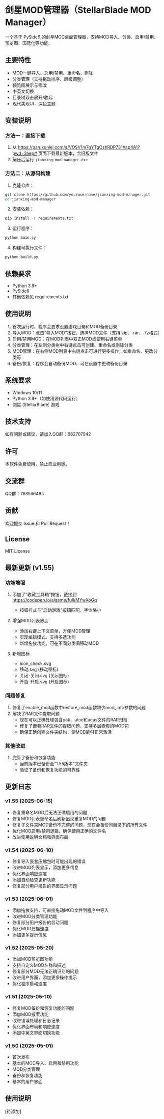 # 剑星MOD管理器（StellarBlade MOD Manager）

一个基于 PySide6 的剑星MOD桌面管理器，支持MOD导入、分类、启用/禁用、预览图、国际化等功能。

## 主要特性
- MOD一键导入、启用/禁用、重命名、删除
- 分类管理（支持拖动排序、层级调整）
- 预览图展示与修改
- 中英文切换
- 目录树双击展开/收起
- 现代美观UI，深色主题

## 安装说明

### 方法一：直接下载
1. 从 https://pan.xunlei.com/s/VOSV1m7gYTgOshRDP731Xap4A1?pwd=3hep# 页面下载最新版本，含旧版文件
2. 解压后运行 `jianxing-mod-manager.exe`

### 方法二：从源码构建
1. 克隆仓库：
```bash
git clone https://github.com/yourusername/jianxing-mod-manager.git
cd jianxing-mod-manager
```

2. 安装依赖：
```bash
pip install -r requirements.txt
```

3. 运行程序：
```bash
python main.py
```

4. 构建可执行文件：
```bash
python build.py
```

## 依赖要求
- Python 3.8+
- PySide6
- 其他依赖见 requirements.txt

## 使用说明

1. 首次运行时，程序会要求设置游戏目录和MOD备份目录
2. 导入MOD：点击"导入MOD"按钮，选择MOD文件（支持.zip、.rar、.7z格式）
3. 启用/禁用MOD：在MOD列表中双击MOD或使用右键菜单
4. 分类管理：在左侧分类树中右键点击可创建、重命名或删除分类
5. MOD管理：在右侧MOD列表中右键点击可进行更多操作，如重命名、更改分类等
6. 备份/恢复：程序会自动备份MOD，可在设置中更改备份目录

## 系统要求

- Windows 10/11
- Python 3.8+（如使用源代码运行）
- 剑星 (StellarBlade) 游戏

## 技术支持

如有问题或建议，请加入QQ群：682707942

## 许可

本软件免费使用，禁止商业用途。

## 交流群
QQ群：788566495

## 贡献
欢迎提交 Issue 和 Pull Request！

## License
MIT License

## 最新更新 (v1.55)

### 功能增强
1. 添加了"收藏工具箱"按钮，链接到 https://codepen.io/aigame/full/MYwXoGq
   - 按钮样式与"启动游戏"按钮匹配，字体略小

2. 增强MOD列表界面
   - 添加右键上下文菜单，方便MOD管理
   - 实现编辑模式，支持多选功能
   - 新增拖放功能，可在不同分类间移动MOD

3. 新增图标
   - icon_check.svg
   - 移动.svg (移动图标)
   - 关闭-关闭.svg (关闭图标)
   - 开启-开启.svg (开启图标)

### 问题修复
1. 修复了enable_mod函数中restore_mod函数缺少mod_info参数的问题
2. 解决了RAR文件提取问题
   - 现在可以正确处理包含pak、utoc和ucas文件的RAR归档
   - 修复了嵌套RAR文件的提取问题，支持多层嵌套的MOD包
   - 确保正确创建文件夹结构，使MOD能够正常激活

### 其他改进
1. 完善了备份和恢复功能
   - 当前版本已备份至"1.55版本"文件夹
   - 验证了备份和恢复功能的可靠性

## 更新日志

### v1.55 (2025-06-15)
- 修复重命名MOD后无法正确启用的问题
- 修复MOD列表重命名后刷新出现重复MOD的问题
- 修复子文件夹MOD备份不完整的问题，现在会备份同目录下的所有文件
- 优化MOD启用/禁用逻辑，确保使用正确的文件名
- 改进使用说明文档和界面布局

### v1.54 (2025-06-10)
- 修复导入嵌套压缩包时可能出现的错误
- 改进MOD列表显示，添加更多信息
- 优化界面响应速度
- 添加自动检查更新功能
- 修复部分用户报告的界面显示问题

### v1.53 (2025-06-01)
- 添加拖放支持，可直接拖动MOD文件到程序中导入
- 改进MOD分类管理功能
- 修复部分用户报告的启动问题
- 优化MOD扫描速度
- 添加更多提示信息

### v1.52 (2025-05-20)
- 添加MOD预览图功能
- 支持自定义MOD名称和描述
- 修复部分MOD无法正确识别的问题
- 改进用户界面，添加更多操作提示
- 优化程序启动速度

### v1.51 (2025-05-10)
- 修复MOD备份和恢复功能的问题
- 添加MOD搜索功能
- 改进错误处理和日志记录
- 优化界面布局和响应速度
- 添加中英文界面切换功能

### v1.50 (2025-05-01)
- 首次发布
- 基本的MOD导入、启用和禁用功能
- MOD分类管理
- 备份和恢复功能
- 基本的用户界面

## 使用说明
[待添加]
